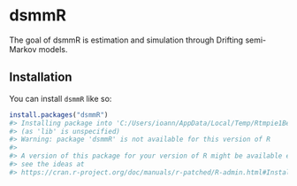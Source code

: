 
<!-- README.md is generated from README.Rmd. Please edit that file -->

# dsmmR

<!-- badges: start -->
<!-- badges: end -->

The goal of dsmmR is estimation and simulation through Drifting
semi-Markov models.

## Installation

You can install `dsmmR` like so:

``` r
install.packages("dsmmR")
#> Installing package into 'C:/Users/ioann/AppData/Local/Temp/Rtmpie1Bei/temp_libpath48fc3fc67094'
#> (as 'lib' is unspecified)
#> Warning: package 'dsmmR' is not available for this version of R
#> 
#> A version of this package for your version of R might be available elsewhere,
#> see the ideas at
#> https://cran.r-project.org/doc/manuals/r-patched/R-admin.html#Installing-packages
```
